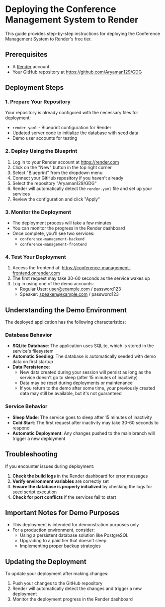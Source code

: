 # Deploying the Conference Management System to Render

This guide provides step-by-step instructions for deploying the Conference Management System to Render's free tier.

## Prerequisites

- A [Render](https://render.com) account
- Your GitHub repository at https://github.com/Aryaman129/GDG

## Deployment Steps

### 1. Prepare Your Repository

Your repository is already configured with the necessary files for deployment:
- `render.yaml` - Blueprint configuration for Render
- Updated server code to initialize the database with seed data
- Demo user accounts for testing

### 2. Deploy Using the Blueprint

1. Log in to your Render account at https://render.com
2. Click on the "New" button in the top right corner
3. Select "Blueprint" from the dropdown menu
4. Connect your GitHub repository if you haven't already
5. Select the repository "Aryaman129/GDG"
6. Render will automatically detect the `render.yaml` file and set up your services
7. Review the configuration and click "Apply"

### 3. Monitor the Deployment

- The deployment process will take a few minutes
- You can monitor the progress in the Render dashboard
- Once complete, you'll see two services:
  - `conference-management-backend`
  - `conference-management-frontend`

### 4. Test Your Deployment

1. Access the frontend at: https://conference-management-frontend.onrender.com
2. The first request may take 30-60 seconds as the service wakes up
3. Log in using one of the demo accounts:
   - Regular User: user@example.com / password123
   - Speaker: speaker@example.com / password123

## Understanding the Demo Environment

The deployed application has the following characteristics:

### Database Behavior

- **SQLite Database**: The application uses SQLite, which is stored in the service's filesystem
- **Automatic Seeding**: The database is automatically seeded with demo data on first startup
- **Data Persistence**:
  - New data created during your session will persist as long as the service doesn't go to sleep (after 15 minutes of inactivity)
  - Data may be reset during deployments or maintenance
  - If you return to the demo after some time, your previously created data may still be available, but it's not guaranteed

### Service Behavior

- **Sleep Mode**: The service goes to sleep after 15 minutes of inactivity
- **Cold Start**: The first request after inactivity may take 30-60 seconds to respond
- **Automatic Deployment**: Any changes pushed to the main branch will trigger a new deployment

## Troubleshooting

If you encounter issues during deployment:

1. **Check the build logs** in the Render dashboard for error messages
2. **Verify environment variables** are correctly set
3. **Ensure the database is properly initialized** by checking the logs for seed script execution
4. **Check for port conflicts** if the services fail to start

## Important Notes for Demo Purposes

- This deployment is intended for demonstration purposes only
- For a production environment, consider:
  - Using a persistent database solution like PostgreSQL
  - Upgrading to a paid tier that doesn't sleep
  - Implementing proper backup strategies

## Updating the Deployment

To update your deployment after making changes:

1. Push your changes to the GitHub repository
2. Render will automatically detect the changes and trigger a new deployment
3. Monitor the deployment progress in the Render dashboard
